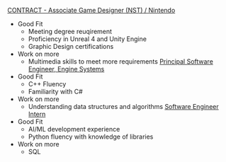[CONTRACT - Associate Game Designer (NST) / Nintendo](https://www.indeed.com/jobs?q=game+programmer+UI&l=USA&from=searchOnDesktopSerp&vjk=ab7193caaa191fcd)
- Good Fit
  - Meeting degree reuqirement
  - Proficiency in Unreal 4 and Unity Engine
  - Graphic Design certifications
- Work on more
  - Multimedia skills to meet more requirements
[Principal Software Engineer, Engine Systems](https://www.indeed.com/viewjob?jk=53938cfa31618137&from=shareddesktop_copy)
- Good Fit
  - C++ Fluency
  - Familiarity with C#
- Work on more
  - Understanding data structures and algorithms
[Software Engineer Intern](https://jobs.ea.com/en_US/careers/JobDetail/Software-Engineering-Intern/210872)
- Good Fit
  - AI/ML development experience
  - Python fluency with knowledge of libraries
- Work on more
  - SQL
